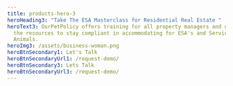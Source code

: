 ```yaml
---
title: products-hero-3
heroHeading3: "Take The ESA Masterclass for Residential Real Estate "
heroText3: OurPetPolicy offers training for all property managers and gives them
  the resources to stay compliant in accommodating for ESA's and Service
  Animals.
heroImg3: /assets/business-woman.png
heroBtnSecondary1: Let's Talk
heroBtnSecondaryUrl1: /request-demo/
heroBtnSecondary3: Lets Talk
heroBtnSecondaryUrl3: /request-demo/
---
```

